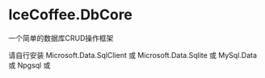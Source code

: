 # IceCoffee.DbCore
一个简单的数据库CRUD操作框架

请自行安装
Microsoft.Data.SqlClient 或
Microsoft.Data.Sqlite 或
MySql.Data 或
Npgsql 或